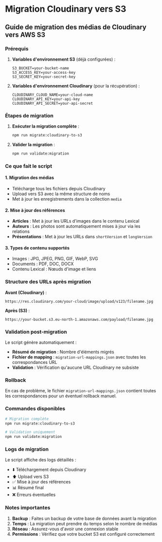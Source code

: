 # Migration Cloudinary vers S3

## Guide de migration des médias de Cloudinary vers AWS S3

### Prérequis

1. **Variables d'environnement S3** (déjà configurées) :
   ```env
   S3_BUCKET=your-bucket-name
   S3_ACCESS_KEY=your-access-key
   S3_SECRET_KEY=your-secret-key
   ```

2. **Variables d'environnement Cloudinary** (pour la récupération) :
   ```env
   CLOUDINARY_CLOUD_NAME=your-cloud-name
   CLOUDINARY_API_KEY=your-api-key
   CLOUDINARY_API_SECRET=your-api-secret
   ```

### Étapes de migration

1. **Exécuter la migration complète** :
   ```bash
   npm run migrate:cloudinary-to-s3
   ```

2. **Valider la migration** :
   ```bash
   npm run validate:migration
   ```

### Ce que fait le script

#### 1. Migration des médias
- Télécharge tous les fichiers depuis Cloudinary
- Upload vers S3 avec la même structure de noms
- Met à jour les enregistrements dans la collection `media`

#### 2. Mise à jour des références
- **Articles** : Met à jour les URLs d'images dans le contenu Lexical
- **Auteurs** : Les photos sont automatiquement mises à jour via les relations
- **Présentations** : Met à jour les URLs dans `shortVersion` et `longVersion`

#### 3. Types de contenu supportés
- Images : JPG, JPEG, PNG, GIF, WebP, SVG
- Documents : PDF, DOC, DOCX
- Contenu Lexical : Nœuds d'image et liens

### Structure des URLs après migration

**Avant (Cloudinary)** :
```
https://res.cloudinary.com/your-cloud/image/upload/v123/filename.jpg
```

**Après (S3)** :
```
https://your-bucket.s3.eu-north-1.amazonaws.com/payload/filename.jpg
```

### Validation post-migration

Le script génère automatiquement :
- **Résumé de migration** : Nombre d'éléments migrés
- **Fichier de mapping** : `migration-url-mappings.json` avec toutes les correspondances URL
- **Validation** : Vérification qu'aucune URL Cloudinary ne subsiste

### Rollback

En cas de problème, le fichier `migration-url-mappings.json` contient toutes les correspondances pour un éventuel rollback manuel.

### Commandes disponibles

```bash
# Migration complète
npm run migrate:cloudinary-to-s3

# Validation uniquement
npm run validate:migration
```

### Logs de migration

Le script affiche des logs détaillés :
- ⬇️ Téléchargement depuis Cloudinary
- ⬆️ Upload vers S3
- ✅ Mise à jour des références
- 📊 Résumé final
- ❌ Erreurs éventuelles

### Notes importantes

1. **Backup** : Faites un backup de votre base de données avant la migration
2. **Temps** : La migration peut prendre du temps selon le nombre de médias
3. **Réseau** : Assurez-vous d'avoir une connexion stable
4. **Permissions** : Vérifiez que votre bucket S3 est configuré correctement